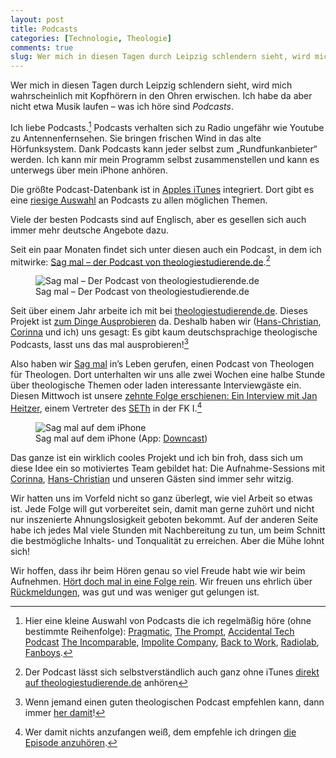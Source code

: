 ```yaml
---
layout: post
title: Podcasts
categories: [Technologie, Theologie]
comments: true
slug: Wer mich in diesen Tagen durch Leipzig schlendern sieht, wird mich wahrscheinlich mit Kopfhörern in den Ohren erwischen.
---
```


Wer mich in diesen Tagen durch Leipzig schlendern sieht, wird mich wahrscheinlich mit Kopfhörern in den Ohren erwischen. Ich habe da aber nicht etwa Musik laufen – was ich höre sind *Podcasts*.

<!--more-->

Ich liebe Podcasts.[^auswahl] Podcasts verhalten sich zu Radio ungefähr wie Youtube zu Antennenfernsehen. Sie bringen frischen Wind in das alte Hörfunksystem. Dank Podcasts kann jeder selbst zum „Rundfunkanbieter“ werden. Ich kann mir mein Programm selbst zusammenstellen und kann es unterwegs über mein iPhone anhören. 

[^auswahl]: Hier eine kleine Auswahl von Podcasts die ich regelmäßig höre (ohne bestimmte Reihenfolge): [Pragmatic](http://www.fiatlux.fm/pragmatic/), [The Prompt](http://5by5.tv/prompt), [Accidental Tech Podcast](http://atp.fm/) [The Incomparable](http://5by5.tv/incomparable), [Impolite Company](http://www.muleradio.net/impolite/), [Back to Work](http://5by5.tv/b2w), [Radiolab](http://www.radiolab.org/), [Fanboys](http://fanboys.fm).

Die größte Podcast-Datenbank ist in [Apples iTunes](http://www.apple.com/itunes/) integriert. Dort gibt es eine [riesige Auswahl](https://itunes.apple.com/de/genre/podcasts/id26?mt=2) an Podcasts zu allen möglichen Themen.

Viele der besten Podcasts sind auf Englisch, aber es gesellen sich auch immer mehr deutsche Angebote dazu.

Seit ein paar Monaten findet sich unter diesen auch ein Podcast, in dem ich mitwirke: [Sag mal – der Podcast von theologiestudierende.de](https://itunes.apple.com/de/podcast/sag-mal/id742012918).[^hören]

[^hören]: Der Podcast lässt sich selbstverständlich auch ganz ohne iTunes [direkt auf theologiestudierende.de](http://www.theologiestudierende.de/category/sag-mal-der-podcast/) anhören

<figure><img src='https://dl.dropboxusercontent.com/u/11079930/Artikelbilder/Podcasts/Sag-mal-Artwork-2.0.jpg' alt='Sag mal – Der Podcast von theologiestudierende.de' /><figcaption>Sag mal – Der Podcast von theologiestudierende.de</figcaption></figure>

Seit über einem Jahr arbeite ich mit bei [theologiestudierende.de](http://www.theologiestudierende.de/). Dieses Projekt ist [zum Dinge Ausprobieren](http://www.theologiestudierende.de/mach-mit/) da. Deshalb haben wir ([Hans-Christian](http://www.theologiestudierende.de/author/hans-christian-bandholz/), [Corinna](http://www.theologiestudierende.de/author/ichthys-corinnaarcor-de/) und ich) uns gesagt: Es gibt kaum deutschsprachige theologische Podcasts, lasst uns das mal ausprobieren\![^theopod] 

[^theopod]: Wenn jemand einen guten theologischen Podcast empfehlen kann, dann immer [her damit](mailto:moehrenzahn@icloud.com)! 

Also haben wir [Sag mal](http://www.theologiestudierende.de/category/sag-mal-der-podcast/) in’s Leben gerufen, einen Podcast von Theologen für Theologen. Dort unterhalten wir uns alle zwei Wochen eine halbe Stunde über theologische Themen oder laden interessante Interviewgäste ein. Diesen Mittwoch ist unsere [zehnte Folge erschienen: Ein Interview mit Jan Heitzer](http://www.theologiestudierende.de/2014/02/05/sag-mal-10-und-dann-kam-bologna/), einem Vertreter des [SETh](http://www.interseth.de/) in der FK I.[^fk1]

[^fk1]: Wer damit nichts anzufangen weiß, dem empfehle ich dringen [die Episode anzuhören](http://www.theologiestudierende.de/2014/02/05/sag-mal-10-und-dann-kam-bologna/).

<figure><img src='https://dl.dropboxusercontent.com/u/11079930/Artikelbilder/Podcasts/iPhone.PNG' alt='Sag mal auf dem iPhone' /><figcaption>Sag mal auf dem iPhone (App: <a href="http://www.downcastapp.com/">Downcast</a>)</figcaption></figure>

Das ganze ist ein wirklich cooles Projekt und ich bin froh, dass sich um diese Idee ein so motiviertes Team gebildet hat: Die Aufnahme-Sessions mit [Corinna](http://www.theologiestudierende.de/author/ichthys-corinnaarcor-de/), [Hans-Christian](http://www.theologiestudierende.de/author/hans-christian-bandholz/) und unseren Gästen sind immer sehr witzig.

Wir hatten uns im Vorfeld nicht so ganz überlegt, wie viel Arbeit so etwas ist. Jede Folge will gut vorbereitet sein, damit man gerne zuhört und nicht nur inszenierte Ahnungslosigkeit geboten bekommt. Auf der anderen Seite habe ich jedes Mal viele Stunden mit Nachbereitung zu tun, um beim Schnitt die bestmögliche Inhalts- und Tonqualität zu erreichen. Aber die Mühe lohnt sich!

Wir hoffen, dass ihr beim Hören genau so viel Freude habt wie wir beim Aufnehmen. [Hört doch mal in eine Folge rein](http://www.theologiestudierende.de/category/sag-mal-der-podcast/). Wir freuen uns ehrlich über [Rückmeldungen](mailto:ideen@theologiestudierende.de), was gut und was weniger gut gelungen ist.